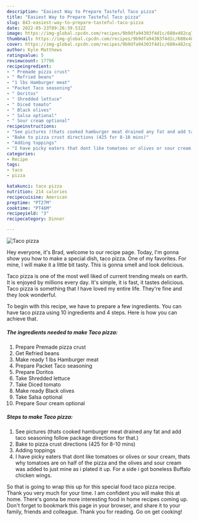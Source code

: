 ```yaml
---
description: "Easiest Way to Prepare Tasteful Taco pizza"
title: "Easiest Way to Prepare Tasteful Taco pizza"
slug: 843-easiest-way-to-prepare-tasteful-taco-pizza
date: 2022-05-23T09:26:39.532Z
image: https://img-global.cpcdn.com/recipes/9b9dfa94303f4d1c/680x482cq70/taco-pizza-recipe-main-photo.jpg
thumbnail: https://img-global.cpcdn.com/recipes/9b9dfa94303f4d1c/680x482cq70/taco-pizza-recipe-main-photo.jpg
cover: https://img-global.cpcdn.com/recipes/9b9dfa94303f4d1c/680x482cq70/taco-pizza-recipe-main-photo.jpg
author: Kyle Matthews
ratingvalue: 5
reviewcount: 17796
recipeingredient:
- " Premade pizza crust"
- " Refried beans"
- "1 lbs Hamburger meat"
- "Packet Taco seasoning"
- " Doritos"
- " Shredded lettuce"
- " Diced tomato"
- " Black olives"
- " Salsa optional"
- " Sour cream optional"
recipeinstructions:
- "See pictures (thats cooked hamburger meat drained any fat and add taco seasoning follow package directions for that.)"
- "Bake to pizza crust directions (425 for 8-10 mins)"
- "Adding toppings"
- "I have picky eaters that dont like tomatoes or olives or sour cream, thats why tomatoes are on half of the pizza and the olives and sour cream was added to just mine as i plated it up. For a side i got boneless Buffalo chicken wings."
categories:
- Recipe
tags:
- taco
- pizza

katakunci: taco pizza 
nutrition: 214 calories
recipecuisine: American
preptime: "PT27M"
cooktime: "PT46M"
recipeyield: "3"
recipecategory: Dinner

---
```



![Taco pizza](https://img-global.cpcdn.com/recipes/9b9dfa94303f4d1c/680x482cq70/taco-pizza-recipe-main-photo.jpg)

Hey everyone, it's Brad, welcome to our recipe page. Today, I'm gonna show you how to make a special dish, taco pizza. One of my favorites. For mine, I will make it a little bit tasty. This is gonna smell and look delicious.



Taco pizza is one of the most well liked of current trending meals on earth. It is enjoyed by millions every day. It's simple, it is fast, it tastes delicious. Taco pizza is something that I have loved my entire life. They're fine and they look wonderful.


To begin with this recipe, we have to prepare a few ingredients. You can have taco pizza using 10 ingredients and 4 steps. Here is how you can achieve that.

<!--inarticleads1-->

##### The ingredients needed to make Taco pizza:

1. Prepare  Premade pizza crust
1. Get  Refried beans
1. Make ready 1 lbs Hamburger meat
1. Prepare Packet Taco seasoning
1. Prepare  Doritos
1. Take  Shredded lettuce
1. Take  Diced tomato
1. Make ready  Black olives
1. Take  Salsa optional
1. Prepare  Sour cream optional




<!--inarticleads2-->

##### Steps to make Taco pizza:

1. See pictures (thats cooked hamburger meat drained any fat and add taco seasoning follow package directions for that.)
1. Bake to pizza crust directions (425 for 8-10 mins)
1. Adding toppings
1. I have picky eaters that dont like tomatoes or olives or sour cream, thats why tomatoes are on half of the pizza and the olives and sour cream was added to just mine as i plated it up. For a side i got boneless Buffalo chicken wings.




So that is going to wrap this up for this special food taco pizza recipe. Thank you very much for your time. I am confident you will make this at home. There's gonna be more interesting food in home recipes coming up. Don't forget to bookmark this page in your browser, and share it to your family, friends and colleague. Thank you for reading. Go on get cooking!

